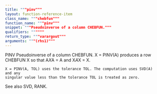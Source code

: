 ```yaml
---
title: """pinv"""
layout: function-reference-item
class_name: """chebfun"""
function_name: """pinv"""
snippet: """Pseudoinverse of a column CHEBFUN."""
qualifiers: """"""
return_type: """varargout"""
arguments: """(rhs1)"""
---
```


 PINV   Pseudoinverse of a column CHEBFUN.
    X = PINV(A) produces a row CHEBFUN X so that A*X*A = A and X*A*X = X.
 
    X = PINV(A, TOL) uses the tolerance TOL. The computation uses SVD(A) and any
    singular value less than the tolerance TOL is treated as zero.
 
  See also SVD, RANK.
